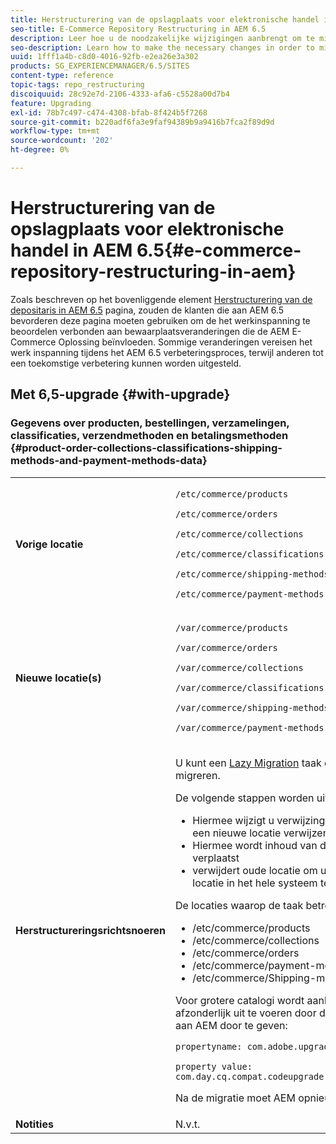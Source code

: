 ```yaml
---
title: Herstructurering van de opslagplaats voor elektronische handel in AEM 6.5
seo-title: E-Commerce Repository Restructuring in AEM 6.5
description: Leer hoe u de noodzakelijke wijzigingen aanbrengt om te migreren naar de nieuwe dataopslagstructuur in AEM 6.5 voor e-commerce.
seo-description: Learn how to make the necessary changes in order to migrate to the new repository structure in AEM 6.5 for E-Commerce.
uuid: 1fff1a4b-c8d0-4016-92fb-e2ea26e3a302
products: SG_EXPERIENCEMANAGER/6.5/SITES
content-type: reference
topic-tags: repo_restructuring
discoiquuid: 28c92e7d-2106-4333-afa6-c5528a00d7b4
feature: Upgrading
exl-id: 78b7c497-c474-4308-bfab-8f424b5f7268
source-git-commit: b220adf6fa3e9faf94389b9a9416b7fca2f89d9d
workflow-type: tm+mt
source-wordcount: '202'
ht-degree: 0%

---
```


# Herstructurering van de opslagplaats voor elektronische handel in AEM 6.5{#e-commerce-repository-restructuring-in-aem}

Zoals beschreven op het bovenliggende element [Herstructurering van de depositaris in AEM 6.5](/help/sites-deploying/repository-restructuring.md) pagina, zouden de klanten die aan AEM 6.5 bevorderen deze pagina moeten gebruiken om de het werkinspanning te beoordelen verbonden aan bewaarplaatsveranderingen die de AEM E-Commerce Oplossing beïnvloeden. Sommige veranderingen vereisen het werk inspanning tijdens het AEM 6.5 verbeteringsproces, terwijl anderen tot een toekomstige verbetering kunnen worden uitgesteld.

## Met 6,5-upgrade {#with-upgrade}

### Gegevens over producten, bestellingen, verzamelingen, classificaties, verzendmethoden en betalingsmethoden {#product-order-collections-classifications-shipping-methods-and-payment-methods-data}

<table>
 <tbody>
  <tr>
   <td><strong>Vorige locatie</strong></td>
   <td><p><code>/etc/commerce/products</code></p> <p><code>/etc/commerce/orders</code></p> <p><code>/etc/commerce/collections</code></p> <p><code>/etc/commerce/classifications</code></p> <p><code>/etc/commerce/shipping-methods</code></p> <p><code>/etc/commerce/payment-methods</code></p> </td>
  </tr>
  <tr>
   <td><strong>Nieuwe locatie(s)</strong></td>
   <td><p><code>/var/commerce/products</code></p> <p><code>/var/commerce/orders</code></p> <p><code>/var/commerce/collections</code></p> <p><code>/var/commerce/classifications</code></p> <p><code>/var/commerce/shipping-methods</code></p> <p><code>/var/commerce/payment-methods</code></p> </td>
  </tr>
  <tr>
   <td><strong>Herstructureringsrichtsnoeren</strong></td>
   <td><p>U kunt een <a href="/help/sites-deploying/lazy-content-migration.md" target="_blank">Lazy Migration</a> taak om gegevens over e-handel te migreren.</p> <p>De volgende stappen worden uitgevoerd:</p>
    <ul>
     <li>Hiermee wijzigt u verwijzingen naar oude locatie zodat deze naar een nieuwe locatie verwijzen</li>
     <li>Hiermee wordt inhoud van de oude locatie naar de nieuwe locatie verplaatst</li>
     <li>verwijdert oude locatie om uiteindelijk het gebruik van een nieuwe locatie in het hele systeem te activeren</li>
    </ul> <p>De locaties waarop de taak betrekking heeft, zijn:</p>
    <ul>
     <li>/etc/commerce/products</li>
     <li>/etc/commerce/collections<br /> </li>
     <li>/etc/commerce/orders<br /> </li>
     <li>/etc/commerce/payment-methods<br /> </li>
     <li>/etc/commerce/Shipping-methods<br /> </li>
    </ul> <p>Voor grotere catalogi wordt aanbevolen de handelsmigratietaak afzonderlijk uit te voeren door de volgende Java-systeemeigenschap aan AEM door te geven:</p> <p><code>propertyname: com.adobe.upgrade.forcemigration</code></p> <p><code>property value: com.day.cq.compat.codeupgrade.impl.cq64.CQ64CommerceMigrationTask</code></p> <p>Na de migratie moet AEM opnieuw worden opgestart.</p> </td>
  </tr>
  <tr>
   <td><strong>Notities</strong></td>
   <td>N.v.t.<br /> </td>
  </tr>
 </tbody>
</table>
